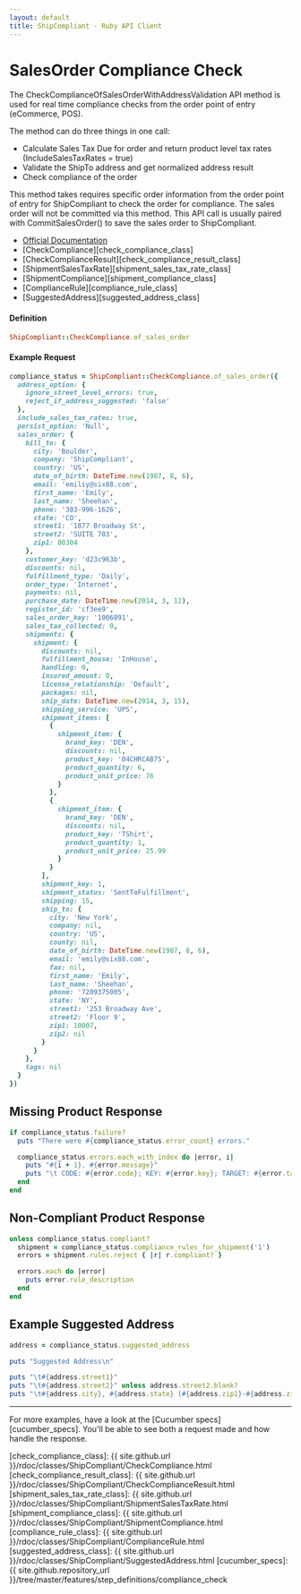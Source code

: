 ```yaml
---
layout: default
title: ShipCompliant - Ruby API Client
---
```


# SalesOrder Compliance Check

The CheckComplianceOfSalesOrderWithAddressValidation API method is used for real
time compliance checks from the order point of entry (eCommerce, POS).  

The method can do three things in one call:

- Calculate Sales Tax Due for order and return product level tax rates
(IncludeSalesTaxRates = true)
- Validate the ShipTo address and get normalized address result
- Check compliance of the order

This method takes requires specific order information from the order point of
entry for ShipCompliant to check the order for compliance. The sales order will
not be committed via this method. This API call is usually paired with
CommitSalesOrder() to save the sales order to ShipCompliant.

- [Official Documentation][official_docs]
- [CheckCompliance][check_compliance_class]
- [CheckComplianceResult][check_compliance_result_class]
- [ShipmentSalesTaxRate][shipment_sales_tax_rate_class]
- [ShipmentCompliance][shipment_compliance_class]
- [ComplianceRule][compliance_rule_class]
- [SuggestedAddress][suggested_address_class]

<h4 class="definition-title">Definition</h4>

```ruby
ShipCompliant::CheckCompliance.of_sales_order
```

<h4 class="definition-title">Example Request</h4>

```ruby
compliance_status = ShipCompliant::CheckCompliance.of_sales_order({
  address_option: {
    ignore_street_level_errors: true,
    reject_if_address_suggested: 'false'
  },
  include_sales_tax_rates: true,
  persist_option: 'Null',
  sales_order: {
    bill_to: {
      city: 'Boulder',
      company: 'ShipCompliant',
      country: 'US',
      date_of_birth: DateTime.new(1987, 8, 6),
      email: 'emiliy@six88.com',
      first_name: 'Emily',
      last_name: 'Sheehan',
      phone: '303-996-1626',
      state: 'CO',
      street1: '1877 Broadway St',
      street2: 'SUITE 703',
      zip1: 80304
    },
    customer_key: 'd23c963b',
    discounts: nil,
    fulfillment_type: 'Daily',
    order_type: 'Internet',
    payments: nil,
    purchase_date: DateTime.new(2014, 3, 12),
    register_id: 'cf3ee9',
    sales_order_key: '1006891',
    sales_tax_collected: 0,
    shipments: {
      shipment: {
        discounts: nil,
        fulfillment_house: 'InHouse',
        handling: 0,
        insured_amount: 0,
        license_relationship: 'Default',
        packages: nil,
        ship_date: DateTime.new(2014, 3, 15),
        shipping_service: 'UPS',
        shipment_items: [
          {
            shipment_item: {
              brand_key: 'DEN',
              discounts: nil,
              product_key: '04CHRCAB75',
              product_quantity: 6,
              product_unit_price: 76
            }
          },
          {
            shipment_item: {
              brand_key: 'DEN',
              discounts: nil,
              product_key: 'TShirt',
              product_quantity: 1,
              product_unit_price: 25.99
            }
          }
        ],
        shipment_key: 1,
        shipment_status: 'SentToFulfillment',
        shipping: 15,
        ship_to: {
          city: 'New York',
          company: nil,
          country: 'US',
          county: nil,
          date_of_birth: DateTime.new(1987, 8, 6),
          email: 'emily@six88.com',
          fax: nil,
          first_name: 'Emily',
          last_name: 'Sheehan',
          phone: '7209375005',
          state: 'NY',
          street1: '253 Broadway Ave',
          street2: 'Floor 9',
          zip1: 10007,
          zip2: nil
        }
      }
    },
    tags: nil
  }
})
```

<h2 class="definition-title">Missing Product Response</h2>

```ruby
if compliance_status.failure?
  puts "There were #{compliance_status.error_count} errors."

  compliance_status.errors.each_with_index do |error, i|
    puts "#{i + 1}. #{error.message}"
    puts "\t CODE: #{error.code}; KEY: #{error.key}; TARGET: #{error.target}; TYPE: #{error.type}"
  end
end
```

<h2 class="definition-title">Non-Compliant Product Response</h2>

```ruby
unless compliance_status.compliant?
  shipment = compliance_status.compliance_rules_for_shipment('1')
  errors = shipment.rules.reject { |r| r.compliant? }

  errors.each do |error|
    puts error.rule_description
  end
end
```

<h2 class="definition-title">Example Suggested Address</h2>

```ruby
address = compliance_status.suggested_address

puts "Suggested Address\n"

puts "\t#{address.street1}"
puts "\t#{address.street2}" unless address.street2.blank?
puts "\t#{address.city}, #{address.state} (#{address.zip1}-#{address.zip2}"
```

---

For more examples, have a look at the [Cucumber specs][cucumber_specs]. You'll be able to see both
a request made and how handle the response.

[official_docs]: https://shipcompliant.desk.com/customer/portal/articles/1451915-api-checkcomplianceofsalesorderwithaddressvalidation-?b_id=2759
[check_compliance_class]: {{ site.github.url }}/rdoc/classes/ShipCompliant/CheckCompliance.html
[check_compliance_result_class]: {{ site.github.url }}/rdoc/classes/ShipCompliant/CheckComplianceResult.html
[shipment_sales_tax_rate_class]: {{ site.github.url }}/rdoc/classes/ShipCompliant/ShipmentSalesTaxRate.html
[shipment_compliance_class]: {{ site.github.url }}/rdoc/classes/ShipCompliant/ShipmentCompliance.html
[compliance_rule_class]: {{ site.github.url }}/rdoc/classes/ShipCompliant/ComplianceRule.html
[suggested_address_class]: {{ site.github.url }}/rdoc/classes/ShipCompliant/SuggestedAddress.html
[cucumber_specs]: {{ site.github.repository_url }}/tree/master/features/step_definitions/compliance_check
